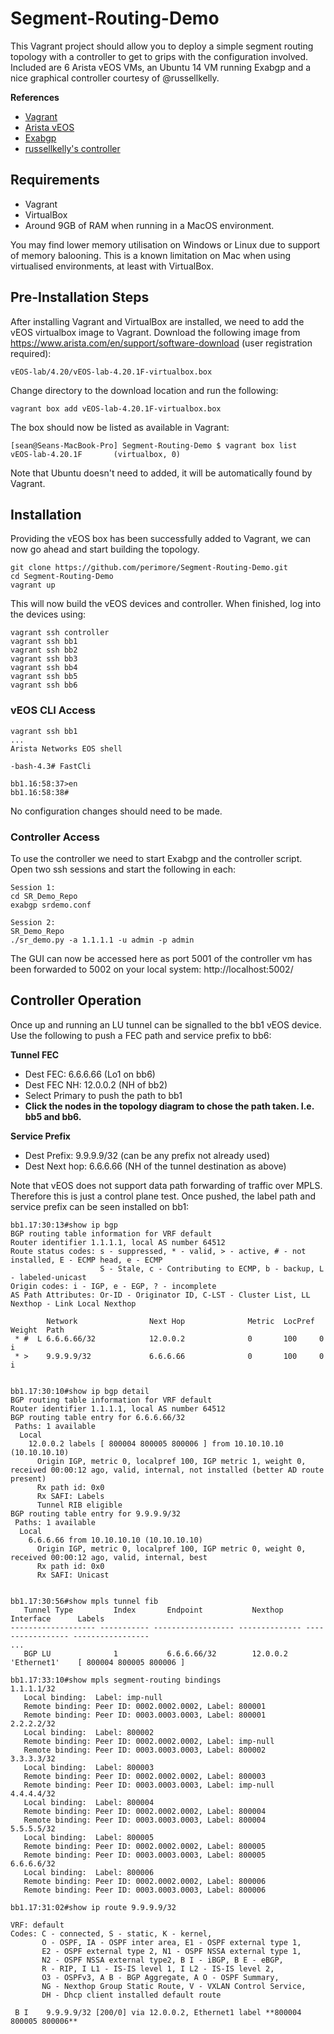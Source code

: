 # Segment-Routing-Demo
This Vagrant project should allow you to deploy a simple segment routing topology with a controller to get to grips with the configuration involved. Included are 6 Arista vEOS VMs, an Ubuntu 14 VM running Exabgp and a nice graphical controller courtesy of @russellkelly.

**References**
- [Vagrant](https://www.vagrantup.com/)
- [Arista vEOS](https://eos.arista.com/veos-running-eos-in-a-vm/)
- [Exabgp](https://github.com/Exa-Networks/exabgp)
- [russellkelly's controller](https://github.com/russellkelly/SR_Demo_Repo)

## Requirements
- Vagrant
- VirtualBox
- Around 9GB of RAM when running in a MacOS environment. 

You may find lower memory utilisation on Windows or Linux due to support of memory balooning. This is a known limitation on Mac when using virtualised environments, at least with VirtualBox.

## Pre-Installation Steps
After installing Vagrant and VirtualBox are installed, we need to add the vEOS virtualbox image to Vagrant. Download the following image from https://www.arista.com/en/support/software-download (user registration required):


```
vEOS-lab/4.20/vEOS-lab-4.20.1F-virtualbox.box
```
Change directory to the download location and run the following:
```
vagrant box add vEOS-lab-4.20.1F-virtualbox.box
```
The box should now be listed as available in Vagrant:
```
[sean@Seans-MacBook-Pro] Segment-Routing-Demo $ vagrant box list
vEOS-lab-4.20.1F       (virtualbox, 0)
```
Note that Ubuntu doesn't need to added, it will be automatically found by Vagrant.

## Installation
Providing the vEOS box has been successfully added to Vagrant, we can now go ahead and start building the topology.
```
git clone https://github.com/perimore/Segment-Routing-Demo.git
cd Segment-Routing-Demo
vagrant up
```

This will now build the vEOS devices and controller. When finished, log into the devices using:
```
vagrant ssh controller
vagrant ssh bb1
vagrant ssh bb2
vagrant ssh bb3
vagrant ssh bb4
vagrant ssh bb5
vagrant ssh bb6
```
### vEOS CLI Access
```
vagrant ssh bb1
...
Arista Networks EOS shell

-bash-4.3# FastCli

bb1.16:58:37>en
bb1.16:58:38#
```
No configuration changes should need to be made.

### Controller Access
To use the controller we need to start Exabgp and the controller script. Open two ssh sessions and start the following in each:
```
Session 1:
cd SR_Demo_Repo
exabgp srdemo.conf

Session 2:
SR_Demo_Repo
./sr_demo.py -a 1.1.1.1 -u admin -p admin
```
The GUI can now be accessed here as port 5001 of the controller vm has been forwarded to 5002 on your local system:
http://localhost:5002/

## Controller Operation
Once up and running an LU tunnel can be signalled to the bb1 vEOS device. Use the following to push a FEC path and service prefix to bb6:

**Tunnel FEC**
- Dest FEC: 6.6.6.66 (Lo1 on bb6) 
- Dest FEC NH: 12.0.0.2 (NH of bb2)
- Select Primary to push the path to bb1
- **Click the nodes in the topology diagram to chose the path taken. I.e. bb5 and bb6.**

**Service Prefix**
- Dest Prefix: 9.9.9.9/32 (can be any prefix not already used)
- Dest Next hop: 6.6.6.66 (NH of the tunnel destination as above)

Note that vEOS does not support data path forwarding of traffic over MPLS. Therefore this is just a control plane test. Once pushed, the label path and service prefix can be seen installed on bb1:

```
bb1.17:30:13#show ip bgp
BGP routing table information for VRF default
Router identifier 1.1.1.1, local AS number 64512
Route status codes: s - suppressed, * - valid, > - active, # - not installed, E - ECMP head, e - ECMP
                    S - Stale, c - Contributing to ECMP, b - backup, L - labeled-unicast
Origin codes: i - IGP, e - EGP, ? - incomplete
AS Path Attributes: Or-ID - Originator ID, C-LST - Cluster List, LL Nexthop - Link Local Nexthop

        Network                Next Hop              Metric  LocPref Weight  Path
 * #  L 6.6.6.66/32            12.0.0.2              0       100     0       i
 * >    9.9.9.9/32             6.6.6.66              0       100     0       i


bb1.17:30:10#show ip bgp detail
BGP routing table information for VRF default
Router identifier 1.1.1.1, local AS number 64512
BGP routing table entry for 6.6.6.66/32
 Paths: 1 available
  Local
    12.0.0.2 labels [ 800004 800005 800006 ] from 10.10.10.10 (10.10.10.10)
      Origin IGP, metric 0, localpref 100, IGP metric 1, weight 0, received 00:00:12 ago, valid, internal, not installed (better AD route present)
      Rx path id: 0x0
      Rx SAFI: Labels
      Tunnel RIB eligible
BGP routing table entry for 9.9.9.9/32
 Paths: 1 available
  Local
    6.6.6.66 from 10.10.10.10 (10.10.10.10)
      Origin IGP, metric 0, localpref 100, IGP metric 0, weight 0, received 00:00:12 ago, valid, internal, best
      Rx path id: 0x0
      Rx SAFI: Unicast
      
      
bb1.17:30:56#show mpls tunnel fib
   Tunnel Type         Index       Endpoint           Nexthop        Interface      Labels
------------------- ----------- ------------------ -------------- ----------------- -----------------
...
   BGP LU              1           6.6.6.66/32        12.0.0.2       'Ethernet1'    [ 800004 800005 800006 ]
   
bb1.17:33:10#show mpls segment-routing bindings
1.1.1.1/32
   Local binding:  Label: imp-null
   Remote binding: Peer ID: 0002.0002.0002, Label: 800001
   Remote binding: Peer ID: 0003.0003.0003, Label: 800001
2.2.2.2/32
   Local binding:  Label: 800002
   Remote binding: Peer ID: 0002.0002.0002, Label: imp-null
   Remote binding: Peer ID: 0003.0003.0003, Label: 800002
3.3.3.3/32
   Local binding:  Label: 800003
   Remote binding: Peer ID: 0002.0002.0002, Label: 800003
   Remote binding: Peer ID: 0003.0003.0003, Label: imp-null
4.4.4.4/32
   Local binding:  Label: 800004
   Remote binding: Peer ID: 0002.0002.0002, Label: 800004
   Remote binding: Peer ID: 0003.0003.0003, Label: 800004
5.5.5.5/32
   Local binding:  Label: 800005
   Remote binding: Peer ID: 0002.0002.0002, Label: 800005
   Remote binding: Peer ID: 0003.0003.0003, Label: 800005
6.6.6.6/32
   Local binding:  Label: 800006
   Remote binding: Peer ID: 0002.0002.0002, Label: 800006
   Remote binding: Peer ID: 0003.0003.0003, Label: 800006

bb1.17:31:02#show ip route 9.9.9.9/32

VRF: default
Codes: C - connected, S - static, K - kernel,
       O - OSPF, IA - OSPF inter area, E1 - OSPF external type 1,
       E2 - OSPF external type 2, N1 - OSPF NSSA external type 1,
       N2 - OSPF NSSA external type2, B I - iBGP, B E - eBGP,
       R - RIP, I L1 - IS-IS level 1, I L2 - IS-IS level 2,
       O3 - OSPFv3, A B - BGP Aggregate, A O - OSPF Summary,
       NG - Nexthop Group Static Route, V - VXLAN Control Service,
       DH - Dhcp client installed default route

 B I    9.9.9.9/32 [200/0] via 12.0.0.2, Ethernet1 label **800004 800005 800006**

```




